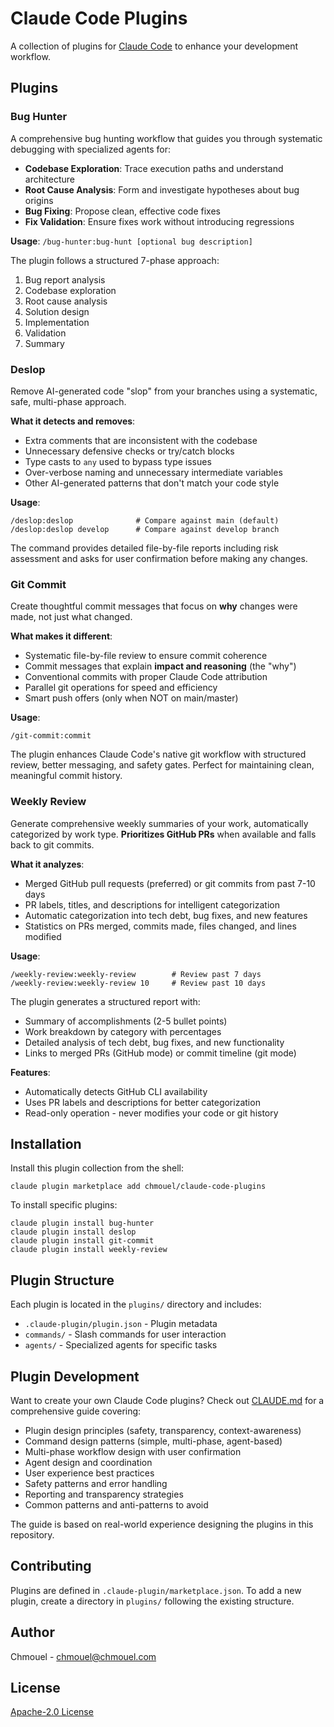 # Claude Code Plugins

A collection of plugins for [Claude Code](https://claude.com/claude-code) to enhance your development workflow.

## Plugins

### Bug Hunter

A comprehensive bug hunting workflow that guides you through systematic debugging with specialized agents for:

- **Codebase Exploration**: Trace execution paths and understand architecture
- **Root Cause Analysis**: Form and investigate hypotheses about bug origins
- **Bug Fixing**: Propose clean, effective code fixes
- **Fix Validation**: Ensure fixes work without introducing regressions

**Usage**: `/bug-hunter:bug-hunt [optional bug description]`

The plugin follows a structured 7-phase approach:

1. Bug report analysis
2. Codebase exploration
3. Root cause analysis
4. Solution design
5. Implementation
6. Validation
7. Summary

### Deslop

Remove AI-generated code "slop" from your branches using a systematic, safe, multi-phase approach.

**What it detects and removes**:

- Extra comments that are inconsistent with the codebase
- Unnecessary defensive checks or try/catch blocks
- Type casts to `any` used to bypass type issues
- Over-verbose naming and unnecessary intermediate variables
- Other AI-generated patterns that don't match your code style

**Usage**:

```
/deslop:deslop              # Compare against main (default)
/deslop:deslop develop      # Compare against develop branch
```

The command provides detailed file-by-file reports including risk assessment
and asks for user confirmation before making any changes.

### Git Commit

Create thoughtful commit messages that focus on **why** changes were made, not just what changed.

**What makes it different**:

- Systematic file-by-file review to ensure commit coherence
- Commit messages that explain **impact and reasoning** (the "why")
- Conventional commits with proper Claude Code attribution
- Parallel git operations for speed and efficiency
- Smart push offers (only when NOT on main/master)

**Usage**:

```
/git-commit:commit
```

The plugin enhances Claude Code's native git workflow with structured review, better messaging, and safety gates. Perfect for maintaining clean, meaningful commit history.

### Weekly Review

Generate comprehensive weekly summaries of your work, automatically categorized by work type. **Prioritizes GitHub PRs** when available and falls back to git commits.

**What it analyzes**:

- Merged GitHub pull requests (preferred) or git commits from past 7-10 days
- PR labels, titles, and descriptions for intelligent categorization
- Automatic categorization into tech debt, bug fixes, and new features
- Statistics on PRs merged, commits made, files changed, and lines modified

**Usage**:

```
/weekly-review:weekly-review        # Review past 7 days
/weekly-review:weekly-review 10     # Review past 10 days
```

The plugin generates a structured report with:

- Summary of accomplishments (2-5 bullet points)
- Work breakdown by category with percentages
- Detailed analysis of tech debt, bug fixes, and new functionality
- Links to merged PRs (GitHub mode) or commit timeline (git mode)

**Features**:
- Automatically detects GitHub CLI availability
- Uses PR labels and descriptions for better categorization
- Read-only operation - never modifies your code or git history

## Installation

Install this plugin collection from the shell:

```
claude plugin marketplace add chmouel/claude-code-plugins 
```

To install specific plugins:

```
claude plugin install bug-hunter
claude plugin install deslop
claude plugin install git-commit
claude plugin install weekly-review
```

## Plugin Structure

Each plugin is located in the `plugins/` directory and includes:

- `.claude-plugin/plugin.json` - Plugin metadata
- `commands/` - Slash commands for user interaction
- `agents/` - Specialized agents for specific tasks

## Plugin Development

Want to create your own Claude Code plugins? Check out [CLAUDE.md](CLAUDE.md) for a comprehensive guide covering:

- Plugin design principles (safety, transparency, context-awareness)
- Command design patterns (simple, multi-phase, agent-based)
- Multi-phase workflow design with user confirmation
- Agent design and coordination
- User experience best practices
- Safety patterns and error handling
- Reporting and transparency strategies
- Common patterns and anti-patterns to avoid

The guide is based on real-world experience designing the plugins in this repository.

## Contributing

Plugins are defined in `.claude-plugin/marketplace.json`. To add a new plugin, create a directory in `plugins/` following the existing structure.

## Author

Chmouel - <chmouel@chmouel.com>

## License

[Apache-2.0 License](LICENSE)
